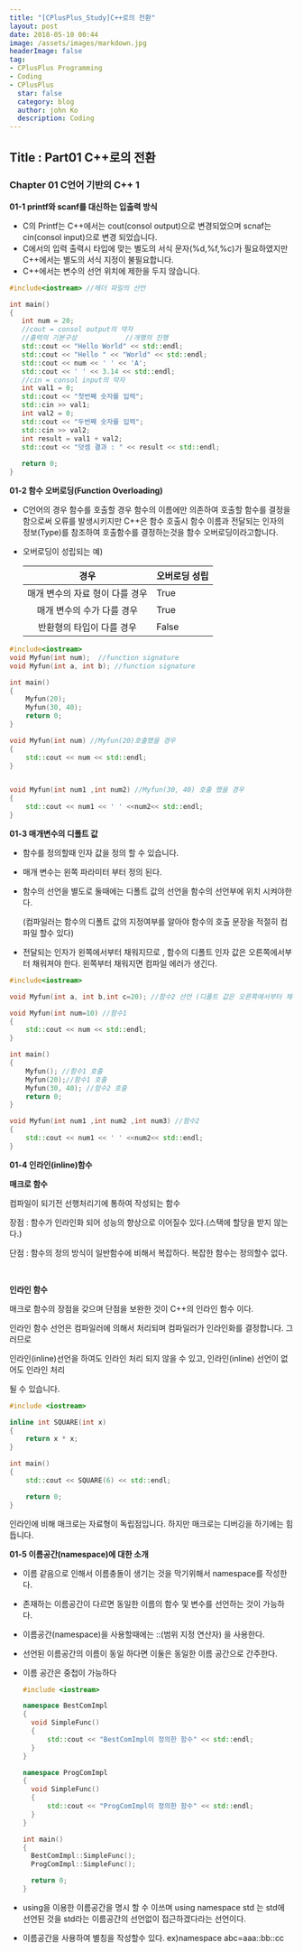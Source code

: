 ```yaml
---
title: "[CPlusPlus_Study]C++로의 전환"
layout: post
date: 2018-05-10 00:44
image: /assets/images/markdown.jpg
headerImage: false
tag:
- CPlusPlus Programming
- Coding
- CPlusPlus
  star: false
  category: blog
  author: john Ko
  description: Coding
---
```


## Title : Part01 C++로의 전환

### Chapter 01 C언어 기반의 C++ 1 

**01-1 printf와 scanf를 대신하는 입출력 방식**

* C의 Printf는 C++에서는 cout(consol output)으로 변경되었으며 scnaf는 cin(consol input)으로 변경 되었습니다.
* C에서의 입력 출력시 타입에 맞는 별도의 서식 문자(%d,%f,%c)가 필요하였지만 C++에서는 별도의 서식 지정이 불필요합니다. 
* C++에서는 변수의 선언 위치에 제한을 두지 않습니다.

 ```c++
#include<iostream> //헤더 파일의 선언

int main()
{
	int num = 20;
	//cout = consol output의 약자
	//출력의 기본구성            //개행의 진행
	std::cout << "Hello World" << std::endl;
	std::cout << "Hello " << "World" << std::endl;
	std::cout << num << ' ' << 'A';
	std::cout << ' ' << 3.14 << std::endl;
	//cin = consol input의 약자
	int val1 = 0;
	std::cout << "첫번째 숫자를 입력";
	std::cin >> val1;
	int val2 = 0;
	std::cout << "두번째 숫자를 입력";
	std::cin >> val2;
	int result = val1 + val2;
	std::cout << "덧셈 결과 : " << result << std::endl;
    
	return 0;
}
 ```

**01-2 함수 오버로딩(Function Overloading)**

- C언어의 경우 함수를 호출할 경우 함수의 이름에만 의존하여  호출할 함수를 결정을 함으로써 오류를 발생시키지만 C++은 함수 호출시 함수 이름과 전달되는 인자의 정보(Type)를 참조하여 호출함수를 결정하는것을 함수 오버로딩이라고합니다. 

- 오버로딩이 성립되는 예)

  |              경우               | 오버로딩 성립 |
  | :-----------------------------: | ------------- |
  | 매개 변수의 자료 형이 다를 경우 | True          |
  |   매개 변수의 수가 다를 경우    | True          |
  |    반환형의 타입이 다를 경우    | False         |

```c++
#include<iostream>
void Myfun(int num);  //function signature
void Myfun(int a, int b); //function signature

int main()
{
	Myfun(20);
	Myfun(30, 40);
    return 0;
}

void Myfun(int num) //Myfun(20)호출했을 경우
{
	std::cout << num << std::endl;
}


void Myfun(int num1 ,int num2) //Myfun(30, 40) 호출 했을 경우 
{
	std::cout << num1 << ' ' <<num2<< std::endl;
}

```



**01-3 매개변수의 디폴트 값**

- 함수를 정의할때 인자 값을 정의 할 수 있습니다.

- 매개 변수는 왼쪽 파라미터 부터 정의 된다.

- 함수의 선언을 별도로 둘때에는 디폴트 값의 선언을 함수의 선언부에 위치 시켜야한다.

  (컴파일러는 함수의 디폴트 값의 지정여부를 알아야 함수의 호출 문장을 적절히 컴파일 할수 있다)

- 전달되는 인자가 왼쪽에서부터 채워지므로 , 함수의 디폴트 인자 값은 오른쪽에서부터 채워져야 한다. 왼쪽부터 채워지면 컴파일 에러가 생긴다.

```c++
#include<iostream>

void Myfun(int a, int b,int c=20); //함수2 선언 (디폴트 값은 오른쪽에서부터 채워져야한다)

void Myfun(int num=10) //함수1
{
	std::cout << num << std::endl;
}

int main()
{
	Myfun(); //함수1 호출
	Myfun(20);//함수1 호출
	Myfun(30, 40); //함수2 호출
    return 0;
}

void Myfun(int num1 ,int num2 ,int num3) //함수2
{
	std::cout << num1 << ' ' <<num2<< std::endl;
}
```



**01-4 인라인(inline)함수**

**매크로 함수**  

컴파일이 되기전 선행처리기에 통하여 작성되는 함수 

장점 : 함수가 인라인화 되어 성능의 향상으로 이어질수 있다.(스택에 할당을 받지 않는다.)

단점 : 함수의 정의 방식이 일반함수에 비해서 복잡하다. 복잡한 함수는 정의할수 없다. 

​         



**인라인 함수**

매크로 함수의 장점을 갖으며 단점을 보완한 것이 C++의 인라인 함수 이다.

인라인 함수 선언은 컴파일러에 의해서 처리되며 컴파일러가 인라인화를 결정합니다. 그러므로

인라인(inline)선언을 하여도 인라인 처리 되지 않을 수 있고, 인라인(inline) 선언이 없어도 인라인 처리

될 수 있습니다.

```c++
#include <iostream>

inline int SQUARE(int x)
{
	return x * x;
}

int main()
{
	std::cout << SQUARE(6) << std::endl;

    return 0;
}

```



인라인에 비해 매크로는 자료형이 독립점입니다. 하지만 매크로는 디버깅을 하기에는 힘듭니다.



**01-5 이름공간(namespace)에 대한 소개**

* 이름 같음으로 인해서 이름충돌이 생기는 것을 막기위해서 namespace를 작성한다.

* 존재하는 이름공간이 다르면 동일한 이름의 함수 및 변수를 선언하는 것이 가능하다.

* 이름공간(namespace)을 사용할때에는 ::(범위 지정 연산자) 을 사용한다.

* 선언된 이름공간의 이름이 동일 하다면 이둘은 동일한 이름 공간으로 간주한다.

* 이름 공간은 중첩이 가능하다

  ```c++
  #include <iostream>
  
  namespace BestComImpl
  {
  	void SimpleFunc()
  	{
  		std::cout << "BestComImpl이 정의한 함수" << std::endl;
  	}
  }
  
  namespace ProgComImpl
  {
  	void SimpleFunc()
  	{
  		std::cout << "ProgComImpl이 정의한 함수" << std::endl;
  	}
  }
  
  int main()
  {
  	BestComImpl::SimpleFunc();
  	ProgComImpl::SimpleFunc();
  
  	return 0;
  }
  ```

* using을 이용한 이름공간을 명시 할 수 이쓰며 using namespace std 는 std에 선언된 것을 std라는 이름공간의 선언없이 접근하겠다라는 선언이다.

* 이름공간을 사용하여 별칭을 작성할수 있다. ex)namespace abc=aaa::bb::cc

  